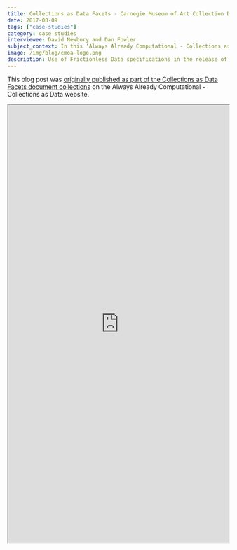 ```yaml
---
title: Collections as Data Facets - Carnegie Museum of Art Collection Data
date: 2017-08-09
tags: ["case-studies"]
category: case-studies
interviewee: David Newbury and Dan Fowler
subject_context: In this ‘Always Already Computational - Collections as Data’ facet, Open Knowledge International’s Dan Fowler and Carnegie Museum of Arts’ (CMOA) David Newbury document the release of CMOA data on Github for public access and creative use, and use of Frictionless Data’s set of specifications in the process.
image: /img/blog/cmoa-logo.png
description: Use of Frictionless Data specifications in the release of Carnegie Museum of Arts’ Collection Data for public access & creative use
---
```


This blog post was [originally published as part of the Collections as Data Facets document collections](https://collectionsasdata.github.io/facet2/) on the Always Already Computational - Collections as Data website.
<iframe style="width:100%; height: 1000px;" src="https://collectionsasdata.github.io/facet2/">
</iframe>

